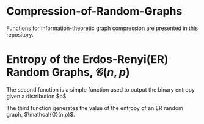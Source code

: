 # Compression-of-Random-Graphs
Functions for information-theoretic graph compression are presented in this repository.
# Entropy of the Erdos-Renyi(ER) Random Graphs, $\mathcal{G}(n,p)$
<p> The second function is a simple function used to output the binary entropy given a distribution $p$.
<p> The third function generates the value of the entropy of an ER random graph, $\mathcal{G}(n,p)$.
